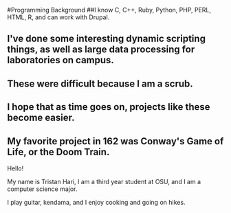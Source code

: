 #Programming Background
##I know C, C++, Ruby, Python, PHP, PERL, HTML, R, and can work with Drupal.
## I've done some interesting dynamic scripting things, as well as large data processing for laboratories on campus.
## These were difficult because I am a scrub.
## I hope that as time goes on, projects like these become easier.
## My favorite project in 162 was Conway's Game of Life, or the Doom Train.


Hello!

My name is Tristan Hari, I am a third year student at OSU, and I am a computer science major.

I play guitar, kendama, and I enjoy cooking and going on hikes.